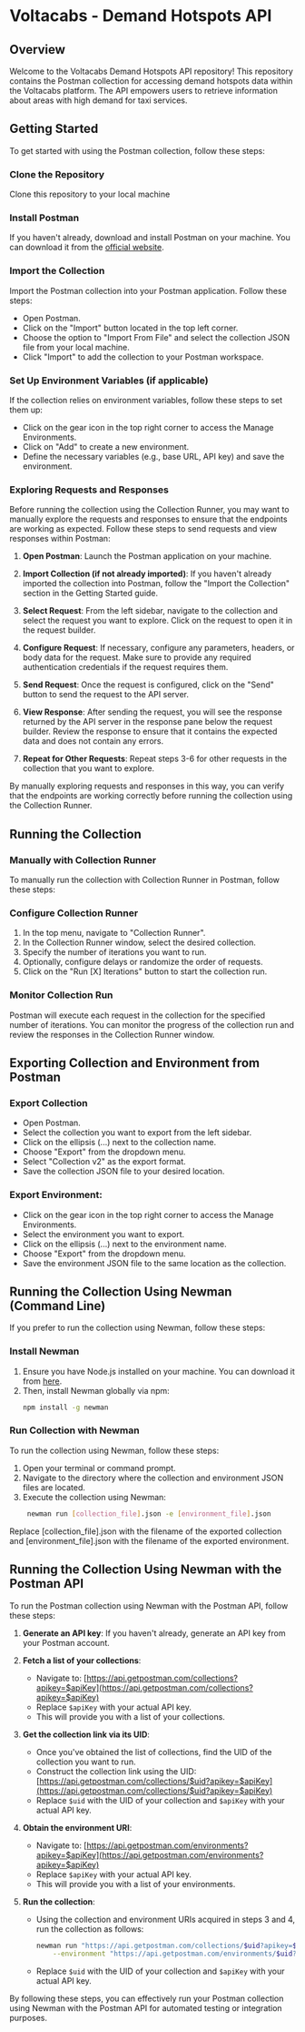 # Voltacabs - Demand Hotspots API

## Overview

Welcome to the Voltacabs Demand Hotspots API repository! This repository contains the Postman collection for accessing demand hotspots data within the Voltacabs platform. The API empowers users to retrieve information about areas with high demand for taxi services.

## Getting Started

To get started with using the Postman collection, follow these steps:

### Clone the Repository
Clone this repository to your local machine
   
### Install Postman
If you haven't already, download and install Postman on your machine. You can download it from the [official website](https://www.postman.com/downloads/).
   
### Import the Collection
Import the Postman collection into your Postman application. Follow these steps:
   - Open Postman.
   - Click on the "Import" button located in the top left corner.
   - Choose the option to "Import From File" and select the collection JSON file from your local machine.
   - Click "Import" to add the collection to your Postman workspace.
     
### Set Up Environment Variables (if applicable)
If the collection relies on environment variables, follow these steps to set them up:
   - Click on the gear icon in the top right corner to access the Manage Environments.
   - Click on "Add" to create a new environment.
   - Define the necessary variables (e.g., base URL, API key) and save the environment.

### Exploring Requests and Responses

Before running the collection using the Collection Runner, you may want to manually explore the requests and responses to ensure that the endpoints are working as expected. Follow these steps to send requests and view responses within Postman:

1. **Open Postman**: Launch the Postman application on your machine.

2. **Import Collection (if not already imported)**: If you haven't already imported the collection into Postman, follow the "Import the Collection" section in the Getting Started guide.

3. **Select Request**: From the left sidebar, navigate to the collection and select the request you want to explore. Click on the request to open it in the request builder.

4. **Configure Request**: If necessary, configure any parameters, headers, or body data for the request. Make sure to provide any required authentication credentials if the request requires them.

5. **Send Request**: Once the request is configured, click on the "Send" button to send the request to the API server.

6. **View Response**: After sending the request, you will see the response returned by the API server in the response pane below the request builder. Review the response to ensure that it contains the expected data and does not contain any errors.

7. **Repeat for Other Requests**: Repeat steps 3-6 for other requests in the collection that you want to explore.

By manually exploring requests and responses in this way, you can verify that the endpoints are working correctly before running the collection using the Collection Runner.

 

## Running the Collection

### Manually with Collection Runner

To manually run the collection with Collection Runner in Postman, follow these steps:

### Configure Collection Runner

1. In the top menu, navigate to "Collection Runner".
2. In the Collection Runner window, select the desired collection.
3. Specify the number of iterations you want to run.
4. Optionally, configure delays or randomize the order of requests.
5. Click on the "Run [X] Iterations" button to start the collection run.

### Monitor Collection Run

Postman will execute each request in the collection for the specified number of iterations. You can monitor the progress of the collection run and review the responses in the Collection Runner window.

## Exporting Collection and Environment from Postman

### Export Collection

- Open Postman.
- Select the collection you want to export from the left sidebar.
- Click on the ellipsis (...) next to the collection name.
- Choose "Export" from the dropdown menu.
- Select "Collection v2" as the export format.
- Save the collection JSON file to your desired location.

### Export Environment:

- Click on the gear icon in the top right corner to access the Manage Environments.
- Select the environment you want to export.
- Click on the ellipsis (...) next to the environment name.
- Choose "Export" from the dropdown menu.
- Save the environment JSON file to the same location as the collection.

## Running the Collection Using Newman (Command Line)

If you prefer to run the collection using Newman, follow these steps:

### Install Newman

1. Ensure you have Node.js installed on your machine. You can download it from [here](https://nodejs.org/).
2. Then, install Newman globally via npm:
   ```bash
   npm install -g newman
   
### Run Collection with Newman

To run the collection using Newman, follow these steps:

1. Open your terminal or command prompt.
2. Navigate to the directory where the collection and environment JSON files are located.
3. Execute the collection using Newman:
   ```bash
    newman run [collection_file].json -e [environment_file].json

Replace [collection_file].json with the filename of the exported collection and [environment_file].json with the filename of the exported environment.

## Running the Collection Using Newman with the Postman API

To run the Postman collection using Newman with the Postman API, follow these steps:

1. **Generate an API key**: If you haven't already, generate an API key from your Postman account.
   
2. **Fetch a list of your collections**:
   - Navigate to: [https://api.getpostman.com/collections?apikey=$apiKey](https://api.getpostman.com/collections?apikey=$apiKey)
   - Replace `$apiKey` with your actual API key.
   - This will provide you with a list of your collections.
     
3. **Get the collection link via its UID**:
   - Once you've obtained the list of collections, find the UID of the collection you want to run.
   - Construct the collection link using the UID: [https://api.getpostman.com/collections/$uid?apikey=$apiKey](https://api.getpostman.com/collections/$uid?apikey=$apiKey)
   - Replace `$uid` with the UID of your collection and `$apiKey` with your actual API key.
     
4. **Obtain the environment URI**:
   
   - Navigate to: [https://api.getpostman.com/environments?apikey=$apiKey](https://api.getpostman.com/environments?apikey=$apiKey)
   - Replace `$apiKey` with your actual API key.
   - This will provide you with a list of your environments.
     
5. **Run the collection**:
   
   - Using the collection and environment URIs acquired in steps 3 and 4, run the collection as follows:
     ```bash
     newman run "https://api.getpostman.com/collections/$uid?apikey=$apiKey" \
         --environment "https://api.getpostman.com/environments/$uid?apikey=$apiKey"
     ```
   - Replace `$uid` with the UID of your collection and `$apiKey` with your actual API key.

By following these steps, you can effectively run your Postman collection using Newman with the Postman API for automated testing or integration purposes.
